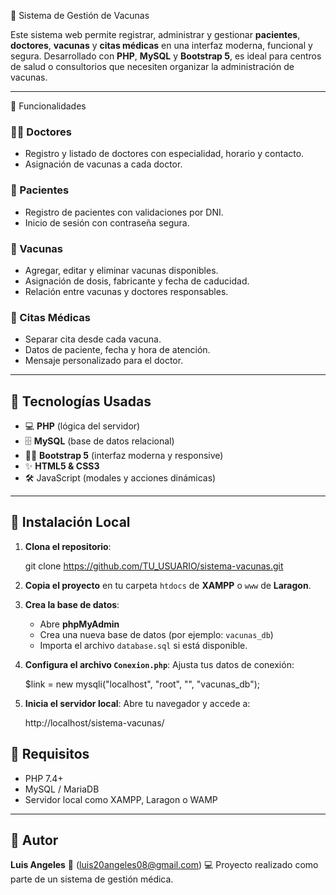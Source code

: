 
💉 Sistema de Gestión de Vacunas

Este sistema web permite registrar, administrar y gestionar **pacientes**, **doctores**, **vacunas** y **citas médicas** en una interfaz moderna, funcional y segura. Desarrollado con **PHP**, **MySQL** y **Bootstrap 5**, es ideal para centros de salud o consultorios que necesiten organizar la administración de vacunas.

---

🧩 Funcionalidades

### 👨‍⚕️ Doctores
- Registro y listado de doctores con especialidad, horario y contacto.
- Asignación de vacunas a cada doctor.

### 🧑 Pacientes
- Registro de pacientes con validaciones por DNI.
- Inicio de sesión con contraseña segura.

### 💉 Vacunas
- Agregar, editar y eliminar vacunas disponibles.
- Asignación de dosis, fabricante y fecha de caducidad.
- Relación entre vacunas y doctores responsables.

### 📅 Citas Médicas
- Separar cita desde cada vacuna.
- Datos de paciente, fecha y hora de atención.
- Mensaje personalizado para el doctor.

---

## 🔧 Tecnologías Usadas

- 💻 **PHP** (lógica del servidor)
- 🗄️ **MySQL** (base de datos relacional)
- 🧑‍🎨 **Bootstrap 5** (interfaz moderna y responsive)
- ✨ **HTML5 & CSS3**
- 🛠️ JavaScript (modales y acciones dinámicas)

---

## 🚀 Instalación Local

1. **Clona el repositorio**:
   
   git clone https://github.com/TU_USUARIO/sistema-vacunas.git


2. **Copia el proyecto** en tu carpeta `htdocs` de **XAMPP** o `www` de **Laragon**.

3. **Crea la base de datos**:

   * Abre **phpMyAdmin**
   * Crea una nueva base de datos (por ejemplo: `vacunas_db`)
   * Importa el archivo `database.sql` si está disponible.

4. **Configura el archivo `Conexion.php`**:
   Ajusta tus datos de conexión:

   
   $link = new mysqli("localhost", "root", "", "vacunas_db");
   

5. **Inicia el servidor local**:
   Abre tu navegador y accede a:

   
   http://localhost/sistema-vacunas/
   

## 📌 Requisitos

* PHP 7.4+
* MySQL / MariaDB
* Servidor local como XAMPP, Laragon o WAMP

---

## 🙋 Autor

**Luis Angeles**
📧 (luis20angeles08@gmail.com)
💻 Proyecto realizado como parte de un sistema de gestión médica.



